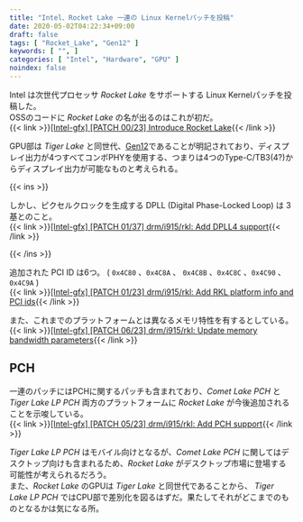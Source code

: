 ```yaml
---
title: "Intel、Rocket Lake 一連の Linux Kernelパッチを投稿"
date: 2020-05-02T04:22:34+09:00
draft: false
tags: [ "Rocket_Lake", "Gen12" ]
keywords: [ "", ]
categories: [ "Intel", "Hardware", "GPU" ]
noindex: false
---
```


Intel は次世代プロセッサ *Rocket Lake* をサポートする Linux Kernelパッチを投稿した。  
OSSのコードに *Rocket Lake* の名が出るのはこれが初だ。  
{{< link >}}[[Intel-gfx] [PATCH 00/23] Introduce Rocket Lake](https://lists.freedesktop.org/archives/intel-gfx/2020-May/238498.html){{< /link >}}

GPU部は *Tiger Lake* と同世代、[Gen12](/tags/gen12)であることが明記されており、ディスプレイ出力が4つすべてコンボPHYを使用する、つまりは4つのType-C/TB3(4?)からディスプレイ出力が可能なものと考えられる。  

{{< ins >}}

しかし、ピクセルクロックを生成する DPLL (Digital Phase-Locked Loop) は 3基とのこと。  
{{< link >}}[[Intel-gfx] [PATCH 01/37] drm/i915/rkl: Add DPLL4 support](https://lists.freedesktop.org/archives/intel-gfx/2020-May/240206.html){{< /link >}}

{{< /ins >}}

追加された PCI ID は6つ。 ( `0x4C80` 、`0x4C8A` 、 `0x4C8B` 、`0x4C8C` 、`0x4C90` 、`0x4C9A` )  
{{< link >}}[[Intel-gfx] [PATCH 01/23] drm/i915/rkl: Add RKL platform info and PCI ids](https://lists.freedesktop.org/archives/intel-gfx/2020-May/238499.html){{< /link >}}

また、これまでのプラットフォームとは異なるメモリ特性を有するとしている。  
{{< link >}}[[Intel-gfx] [PATCH 06/23] drm/i915/rkl: Update memory bandwidth parameters](https://lists.freedesktop.org/archives/intel-gfx/2020-May/238505.html){{< /link >}}

## PCH
一連のパッチにはPCHに関するパッチも含まれており、*Comet Lake PCH* と *Tiger Lake LP PCH* 両方のプラットフォームに *Rocket Lake* が今後追加されることを示唆している。  
{{< link >}}[[Intel-gfx] [PATCH 05/23] drm/i915/rkl: Add PCH support](https://lists.freedesktop.org/archives/intel-gfx/2020-May/238515.html){{< /link >}}

*Tiger Lake LP PCH* はモバイル向けとなるが、*Comet Lake PCH* に関してはデスクトップ向けも含まれるため、*Rocket Lake* がデスクトップ市場に登場する可能性が考えられるだろう。  
また、*Rocket Lake* のGPUは *Tiger Lake* と同世代であることから、 *Tiger Lake LP PCH* ではCPU部で差別化を図るはずだ。果たしてそれがどこまでのものとなるかは気になる所。
